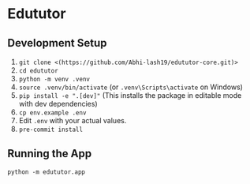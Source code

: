 # Edututor

## Development Setup

1. `git clone <(https://github.com/Abhi-lash19/edututor-core.git)>`
2. `cd edututor`
3. `python -m venv .venv`
4. `source .venv/bin/activate` (or `.venv\Scripts\activate` on Windows)
5. `pip install -e ".[dev]"` (This installs the package in editable mode with dev dependencies)
6. `cp env.example .env`
7. Edit `.env` with your actual values.
8. `pre-commit install`

## Running the App

`python -m edututor.app`
